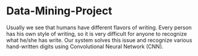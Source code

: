 # Data-Mining-Project
Usually we see that humans have different flavors of writing. Every person has his own style of writing, so it is very difficult for anyone to recognize what he/she has write. Our system solves this issue and recognize various hand-written digits using Convolutional Neural Network (CNN).
